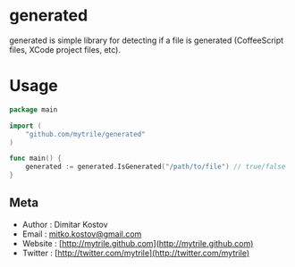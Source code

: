 # generated

generated is simple library for detecting if a file is generated (CoffeeScript files, XCode project files, etc).

# Usage

~~~ go
package main

import (
    "github.com/mytrile/generated"
)

func main() {
    generated := generated.IsGenerated("/path/to/file") // true/false
}

~~~

## Meta

* Author  : Dimitar Kostov
* Email   : mitko.kostov@gmail.com
* Website : [http://mytrile.github.com](http://mytrile.github.com)
* Twitter : [http://twitter.com/mytrile](http://twitter.com/mytrile)
